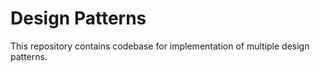 # Design Patterns

This repository contains codebase for implementation of 
multiple design patterns. 